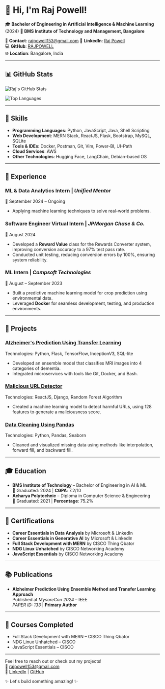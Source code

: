 # 👋 Hi, I'm Raj Powell!

🎓 **Bachelor of Engineering in Artificial Intelligence & Machine Learning** (2024)
🏫 **BMS Institute of Technology and Management, Bangalore**      

📧 **Contact**: [rajpowell153@gmail.com](mailto:rajpowell153@gmail.com) 
🔗 **LinkedIn**: [Raj Powell](https://www.linkedin.com/in/rajpowell)   
💻 **GitHub**: [RAJPOWELL](https://github.com/RAJPOWELL)   
🌐 **Location**: Bangalore, India

---

## 📊 GitHub Stats

![Raj's GitHub Stats](https://github-readme-stats.vercel.app/api?username=RAJPOWELL&show_icons=true&theme=radical)

![Top Languages](https://github-readme-stats.vercel.app/api/top-langs/?username=RAJPOWELL&layout=compact&theme=radical)

---

## 🚀 Skills

- **Programming Languages**: Python, JavaScript, Java, Shell Scripting
- **Web Development**: MERN Stack, ReactJS, Flask, Bootstrap, MySQL, SQLite
- **Tools & IDEs**: Docker, Postman, Git, Vim, Power-BI, UI-Path
- **Cloud Services**: AWS
- **Other Technologies**: Hugging Face, LangChain, Debian-based OS

---

## 💼 Experience

### **ML & Data Analytics Intern** | *Unified Mentor*  
📅 September 2024 – Ongoing  
- Applying machine learning techniques to solve real-world problems.
  
### **Software Engineer Virtual Intern** | *JPMorgan Chase & Co.*  
📅 August 2024  
- Developed a **Reward Value** class for the Rewards Converter system, improving conversion accuracy to a 97% test pass rate.
- Conducted unit testing, reducing conversion errors by 100%, ensuring system reliability.

### **ML Intern** | *Compsoft Technologies*  
📅 August – September 2023  
- Built a predictive machine learning model for crop prediction using environmental data.
- Leveraged **Docker** for seamless development, testing, and production environments.
  
---

## 🔧 Projects

### **[Alzheimer's Prediction Using Transfer Learning](https://github.com/RAJPOWELL/Alzheimer-Detection-Using-Hybrid-Approach.git)**  
Technologies: Python, Flask, TensorFlow, InceptionV3, SQL-lite  
- Developed an ensemble model that classifies MRI images into 4 categories of dementia.
- Integrated microservices with tools like Git, Docker, and Bash.

### **[Malicious URL Detector](https://github.com/RAJPOWELL/Malicious-URL-Identifier.git)**  
Technologies: ReactJS, Django, Random Forest Algorithm  
- Created a machine learning model to detect harmful URLs, using 128 features to generate a maliciousness score.

### **[Data Cleaning Using Pandas](https://github.com/RAJPOWELL/Data-Cleaning-Using-Pandas)**  
Technologies: Python, Pandas, Seaborn  
- Cleaned and visualized missing data using methods like interpolation, forward fill, and backward fill.

---

## 🎓 Education

- **BMS Institute of Technology** – Bachelor of Engineering in AI & ML  
  📅 Graduated: 2024 | **CGPA**: 7.2/10  
- **Acharya Polytechnic** – Diploma in Computer Science & Engineering  
  📅 Graduated: 2021 | **Percentage**: 75.2%

---

## 📜 Certifications

- **Career Essentials in Data Analysis** by Microsoft & LinkedIn  
- **Career Essentials in Generative AI** by Microsoft & LinkedIn  
- **Full Stack Development with MERN** by CISCO Thing Qbator  
- **NDG Linux Unhatched** by CISCO Networking Academy  
- **JavaScript Essentials** by CISCO Networking Academy

---

## 📚 Publications

- **Alzheimer Prediction Using Ensemble Method and Transfer Learning Approach**  
  Published at *MysoreCon 2024* – IEEE  
  *PAPER ID: 133* | **Primary Author**

---

## 🌱 Courses Completed

- Full Stack Development with MERN – CISCO Thing Qbator  
- NDG Linux Unhatched – CISCO  
- JavaScript Essentials – CISCO

---

Feel free to reach out or check out my projects!  
📧 [rajpowell153@gmail.com](mailto:rajpowell153@gmail.com)  
🔗 [LinkedIn](https://www.linkedin.com/in/rajpowell) | [GitHub](https://github.com/RAJPOWELL)

✨ Let's build something amazing! ✨
